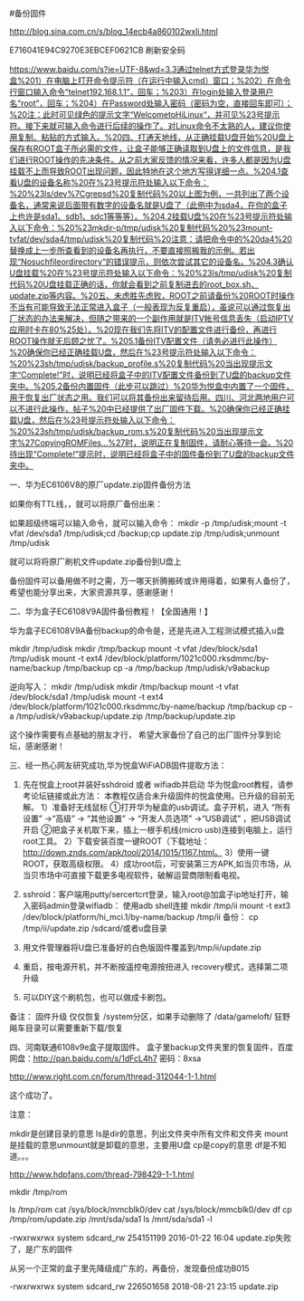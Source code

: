 


    

#备份固件  




http://blog.sina.com.cn/s/blog_14ecb4a860102wxli.html


E716041E94C9270E3EBCEF0621CB
刷新安全码


https://www.baidu.com/s?ie=UTF-8&wd=3.3通过telnet方式登录华为悦盒%201）在电脑上打开命令提示符（在运行中输入cmd）窗口；%202）在命令行窗口输入命令“telnet192.168.1.1”，回车；%203）在login处输入登录用户名“root”，回车；%204）在Password处输入密码（密码为空，直接回车即可）；%20注：此时可见绿色的提示文字“WelcometoHiLinux“，并可见%23号提示符。接下来就可输入命令进行后续的操作了。对Linux命令不太熟的人，建议你使用复制、粘贴的方式输入。%20四、打通天地线，从正确挂载U盘开始%20U盘上保存有ROOT盒子所必需的文件，让盒子能够正确读取到U盘上的文件信息，是我们进行ROOT操作的先决条件。从之前大家反馈的情况来看，许多人都是因为U盘挂载不上而导致ROOT出现问题，因此特地在这个地方写得详细一点。%204.1查看U盘的设备名称%20在%23号提示符处输入以下命令：%20%23ls/dev%7Cgrepsd%20复制代码%20以上图为例，一共列出了两个设备名，通常来说后面带有数字的设备名就是U盘了（此例中为sda4，在你的盒子上也许是sda1、sdb1、sdc1等等等）。%204.2挂载U盘%20在%23号提示符处输入以下命令：%20%23mkdir-p/tmp/udisk%20复制代码%20%23mount-tvfat/dev/sda4/tmp/udisk%20复制代码%20注意：请把命令中的%20da4%20替换成上一步所查看到的设备名再执行，不要直接照搬我的示例。若出现“Nosuchfileordirectory“的错误提示，则依次尝试其它的设备名。%204.3确认U盘挂载%20在%23号提示符处输入以下命令：%20%23ls/tmp/udisk%20复制代码%20U盘挂载正确的话，你就会看到之前复制进去的root_box.sh、update.zip等内容。%20五、未虑胜先虑败，ROOT之前请备份%20ROOT时操作不当有可能导致无法正常进入盒子（一般表现为反复重启），虽说可以通过恢复出厂状态的办法来解决，但随之带来的一个副作用就是ITV帐号信息丢失（启动IPTV应用时卡在80%25处）。%20现在我们先将ITV的配置文件进行备份，再进行ROOT操作就无后顾之忧了。%205.1备份ITV配置文件（请务必进行此操作）%20确保你已经正确挂载U盘，然后在%23号提示符处输入以下命令：%20%23sh/tmp/udisk/backup_profile.s%20复制代码%20当出现提示文字“Complete!”时，说明已经将盒子中的ITV配置文件备份到了U盘的backup文件夹中。%205.2备份内置固件（此步可以跳过）%20华为悦盒中内置了一个固件，用于恢复出厂状态之用。我们可以将其备份出来留待后用。四川、河北两地用户可以不进行此操作，帖子%20中已经提供了出厂固件下载。%20确保你已经正确挂载U盘，然后在%23号提示符处输入以下命令：%20%23sh/tmp/udisk/backup_rom.s%20复制代码%20当出现提示文字%27CopyingROMFiles...%27时，说明正在复制固件，请耐心等待一会。%20待出现“Complete!”提示时，说明已经将盒子中的固件备份到了U盘的backup文件夹中。


一、华为EC6106V8的原厂update.zip固件备份方法

如果你有TTL线，，就可以将原厂备份出来：

如果超级终端可以输入命令，就可以输入命令：
  mkdir -p /tmp/udisk;mount -t vfat /dev/sda1 /tmp/udisk;cd /backup;cp update.zip /tmp/udisk;unmount /tmp/udisk

就可以将将原厂刷机文件update.zip备份到U盘上

备份固件可以备用做不时之需，万一哪天折腾搬砖或许用得着，如果有人备份了，希望也能分享出来，大家资源共享，感谢感谢！

二、华为盒子EC6108V9A固件备份教程！【全国通用！】

华为盒子EC6108V9A备份backup的命令是，还是先进入工程测试模式插入u盘

  mkdir /tmp/udisk
  mkdir /tmp/backup
  mount -t vfat /dev/block/sda1 /tmp/udisk
  mount -t ext4 /dev/block/platform/1021c000.rksdmmc/by-name/backup /tmp/backup
  cp -a /tmp/backup /tmp/udisk/v9abackup

逆向写入：
  mkdir /tmp/udisk
  mkdir /tmp/backup
  mount -t vfat /dev/block/sda1 /tmp/udisk
  mount -t ext4 /dev/block/platform/1021c000.rksdmmc/by-name/backup /tmp/backup
  cp -a /tmp/udisk/v9abackup/update.zip /tmp/backup/update.zip

这个操作需要有点基础的朋友才行， 希望大家备份了自己的出厂固件分享到论坛，感谢感谢！

三、经一热心网友研究成功,华为悦盒WiFiADB固件提取方法：

1. 先在悦盒上root并装好sshdroid 或者 wifiadb并启动
华为悦盒root教程，请参考论坛链接或此方法： 
本教程仅适合未升级固件的悦盒使用。已升级的目前无解。
1）准备好无线鼠标
①打开华为秘盒的usb调试。盒子开机，进入 “所有设置” ->“高级” -> “其他设置” -> “开发人员选项” ->“USB调试” ，把USB调试开启
②把盒子关机取下来，插上一根手机线(micro usb)连接到电脑上，运行root工具。
2）下载安装百度一键ROOT（下载地址：http://down.znds.com/apk/tool/2014/1015/1167.html。
3）使用一键ROOT，获取高级权限。
4）成功root后，可安装第三方APK,如当贝市场，从当贝市场中可直接下载更多电视软件，破解运营商限制看电视。
  
2. sshroid：客户端用putty/sercertcrt登录，输入root@加盒子ip地址打开，输入密码admin登录wifiadb： 使用adb shell连接
  mkdir /tmp/ii
  mount -t ext3 /dev/block/platform/hi_mci.1/by-name/backup /tmp/ii
备份：
  cp /tmp/ii/update.zip /sdcard/或者u盘目录
3. 用文件管理器将U盘已准备好的白色版固件覆盖到/tmp/ii/update.zip
4. 重启，按电源开机，并不断按遥控电源按扭进入 recovery模式，选择第二项升级
5. 可以DIY这个刷机包，也可以做成卡刷包。

备注： 固件升级 仅仅恢复 /system分区，如果手动删除了 /data/gameloft/ 狂野飚车目录可以需要重新下载/恢复

四、河南联通6108v9e盒子提取固件。
盒子里backup文件夹里的恢复固件，百度网盘：http://pan.baidu.com/s/1dFcL4h7 密码：8xsa


http://www.right.com.cn/forum/thread-312044-1-1.html





这个成功了。

注意：

mkdir是创建目录的意思
ls是dir的意思，列出文件夹中所有文件和文件夹
mount是挂载的意思unmount就是卸载的意思，主要用U盘
cp是copy的意思
df是不知道。。。

http://www.hdpfans.com/thread-798429-1-1.html


  mkdir /tmp/rom
	
  ls /tmp/rom
  cat /sys/block/mmcblk0/dev
  cat /sys/block/mmcblk0/dev
  df
  cp /tmp/rom/update.zip /mnt/sda/sda1
  ls /mnt/sda/sda1 -l




  -rwxrwxrwx system   sdcard_rw 254151199 2016-01-22 16:04 update.zip失败了，是广东的固件

从另一个正常的盒子里先降级成广东的，再备份，发现备份成功B015



  -rwxrwxrwx system   sdcard_rw 226501658 2018-08-21 23:15 update.zip




























